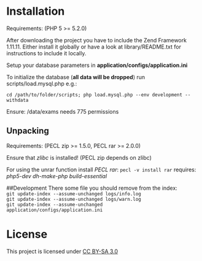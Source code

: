 # Installation

Requirements: (PHP 5 >= 5.2.0)



After downloading the project you have to include the Zend Framework 1.11.11. Either install it globally or have a look at library/README.txt for instructions to include it locally.

Setup your database parameters in **application/configs/application.ini**

To initialize the database (**all data will be dropped**) run scripts/load.mysql.php e.g.:

`cd /path/to/folder/scripts; php load.mysql.php --env development --withdata`

Ensure: /data/exams needs 775 permissions

## Unpacking
Requirements: (PECL zip >= 1.5.0, PECL rar >= 2.0.0)

Ensure that *zlibc* is installed! (PECL zip depends on zlibc)

For using the unrar function install *PECL rar*:
`pecl -v install rar`
requires: *php5-dev dh-make-php build-essential*

##Development
There some file you should remove from the index:<br>
`git update-index --assume-unchanged logs/info.log`<br>
`git update-index --assume-unchanged logs/warn.log`<br>
`git update-index --assume-unchanged application/configs/application.ini`

# License
This project is licensed under [CC BY-SA 3.0](http://creativecommons.org/licenses/by-sa/3.0/)
